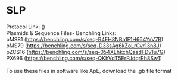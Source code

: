 # SLP
Protocol Link: () <br />
Plasmids & Sequence Files- Benchling Links: <br />
pMS81 (https://benchling.com/s/seq-R4EH8NBa1F1H664YrV7B)<br />
pMS79 (https://benchling.com/s/seq-D33sAg6kZoLrCvr13n8J)<br />
pZCS16 (https://benchling.com/s/seq-054XEhkchQaadFDv1u7G)<br />
PX696 (https://benchling.com/s/seq-QKhVdT5ErPJdqrRh8Sw1) <br />
<br />
To use these files in software like ApE, download the .gb file format<br />

